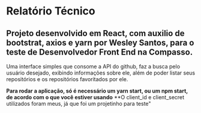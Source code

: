 # Relatório Técnico

## Projeto desenvolvido em React, com auxilio de bootstrat, axios e yarn por Wesley Santos, para o teste de Desenvolvedor Front End na Compasso.

Uma interface simples que consome a API do github, faz a busca pelo usuário desejado, exibindo informações sobre ele, além de poder listar seus repositórios e os repositórios favoritados por ele.

**Para rodar a aplicação, só é necessário um yarn start, ou um npm start, de acordo com o que você estiver usando**
**O client_id e client_secret utilizados foram meus, já que foi um projetinho para teste"
